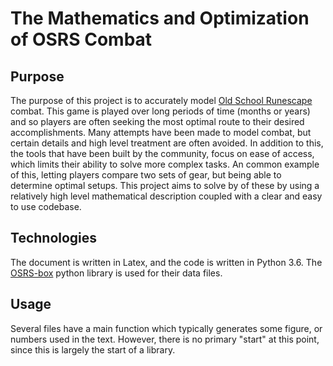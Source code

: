 # The Mathematics and Optimization of OSRS Combat

## Purpose
The purpose of this project is to accurately model [Old School Runescape](https://oldschool.runescape.com/) combat. This game is played over long periods of time (months or years) and so players are often seeking the most optimal route to their desired accomplishments. Many attempts have been made to model combat, but certain details and high level treatment are often avoided. In addition to this, the tools that have been built by the community, focus on ease of access, which limits their ability to solve more complex tasks. An common example of this, letting players compare two sets of gear, but being able to determine optimal setups. This project aims to solve by of these by using a relatively high level mathematical description coupled with a clear and easy to use codebase.

## Technologies
The document is written in Latex, and the code is written in Python 3.6.
The [OSRS-box](https://pypi.org/project/osrsbox/) python library is used for their data files.

## Usage
Several files have a main function which typically generates some figure, or numbers used in the text. However, there is no primary "start" at this point, since this is largely the start of a library.

